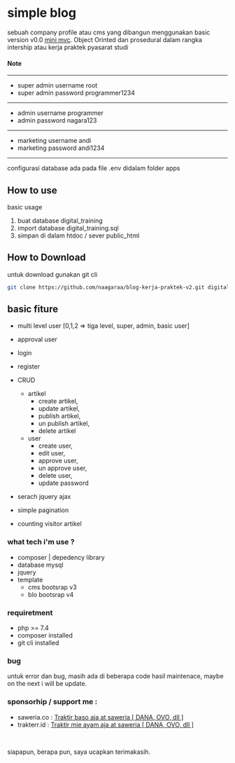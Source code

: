 # simple blog

sebuah company profile atau cms yang dibangun menggunakan basic version v0.0 [mini mvc]("https://github.com/naagaraa/mini-mvc-php-native"). Object Orinted dan prosedural dalam rangka intership atau kerja praktek pyasarat studi

#### Note

---

- super admin username root
- super admin password programmer1234

---

- admin username programmer
- admin password nagara123

---

- marketing username andi
- marketing password andi1234

---

configurasi database ada pada file .env didalam folder apps

## How to use

basic usage

1. buat database digital_training
2. import database digital_training.sql
3. simpan di dalam htdoc / sever public_html

## How to Download

untuk download gunakan git cli

```bash
git clone https://github.com/naagaraa/blog-kerja-praktek-v2.git digital-training
```

## basic fiture

- multi level user [0,1,2 => tiga level, super, admin, basic user]
- approval user
- login
- register
- CRUD

  - artikel
    - create artikel,
    - update artikel,
    - publish artikel,
    - un publish artikel,
    - delete artikel
  - user
    - create user,
    - edit user,
    - approve user,
    - un approve user,
    - delete user,
    - update password

- serach jquery ajax
- simple pagination
- counting visitor artikel

### what tech i'm use ?

- composer | depedency library
- database mysql
- jquery
- template
  - cms bootsrap v3
  - blo bootsrap v4

### requiretment

- php >= 7.4
- composer installed
- git cli installed

### bug

untuk error dan bug, masih ada di beberapa code hasil maintenace, maybe on the next i will be update.

### sponsorhip / support me :

- saweria.co : [ Traktir baso aja at saweria [ DANA, OVO, dll ] ](https://saweria.co/naagaraa)
- trakterr.id : [ Traktir mie ayam aja at saweria [ DANA, OVO, dll ] ](https://trakteer.id/naagaraa)

<br>

siapapun, berapa pun, saya ucapkan terimakasih.
